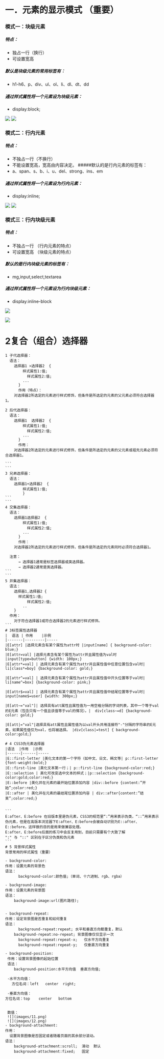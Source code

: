 # 一．元素的显示模式 （重要）

### 模式一：块级元素
##### 特点：
* 独占一行（换行）
* 可设置宽高
##### 默认是块级元素的常用标签有：
* h1-h6、p、div、ul、ol、li、dl、dt、dd
##### 通过样式属性将一个元素设为块级元素：
* display:block;


![](images/01.png)
![](images/02.png)



### 模式二：行内元素
##### 特点：
* 不独占一行（不换行）
* 不能设置宽高，宽高由内容决定。
#####默认的是行内元素的标签有：
* a、span、s、b、i、u、del、strong、ins、em
##### 通过样式属性将一个元素设为行内元素： 
* display:inline;

![](images/03.png)
![](images/10.png)



### 模式三：行内块级元素
##### 特点：
* 不独占一行 （行内元素的特点）
* 可设置宽高 （块级元素的特点）
##### 默认的是行内块级元素的标签有：
* mg,input,select,textarea
##### 通过样式属性将一个元素设为行内块级元素：
* display:inline-block

![](images/04.png)

![](images/05.png)





# 2复合（组合）选择器

```
1 子代选择器：
  语法：
    选择器1 >选择器2  {
        样式属性1:值;
          样式属性2:值;
        ...
      }
      作用（特点）：
    对选择器2所选定的元素进行样式修饰，但条件是所选定的元素的父元素必须符合选择器1。

```

````
2 后代选择器：
  语法：
    选择器1  选择器2  {
        样式属性1:值;
          样式属性2:值;
        ...
      }
      作用：
    对选择器2所选定的元素进行样式修饰，但条件是所选定的元素的父元素或祖先元素必须符合选择器1。

```
```
3 兄弟选择器：
  语法：
    选择器1+选择器2  {
        样式属性1:值;
        }
```
```
4 交集选择器：
  语法：
    选择器1选择器2  {
        样式属性1:值;
          样式属性2:值;
        ...
      }
      作用：
    对选择器2所选定的元素进行样式修饰，但条件是所选定的元素同时必须符合选择器1。

  注意：
      → 选择器1通常是标签选择器或类选择器。
      → 选择器2通常是类选择器。
```
```
5 并集选择器：
  语法：
    选择器1,选择器2 {
      样式属性1:值;
          样式属性2:值;
        ..
    }
  作用：
    对于符合选择器1或符合选择器2的元素进行样式修饰。
```
# 3标签属性选择器
|  语法 | 作用    |示例
|-------|---------|-----
|E[attr] |选择元素含有某个属性为attr时 |input[name] { background-color: blue;}
|E[attr=val] |选择元素含有某个属性为attr并且属性值为val时 |input[type=button] {width: 100px;}
|E[attr*=val] | 选择元素含有某个属性为attr并且属性值中任意位置包含val时| li[class*=boy] {background-color: gold;}
                                                                        
|E[attr^=val] | 选择元素含有某个属性为attr并且属性值中开头位置等于val时| li[name^=box] {background-color: pink;}
                                                                        
|E[attr$=val] | 选择元素含有某个属性为attr并且属性值中结尾位置等于val时| input[name$=user] {width: 300px;}  
                                                                        
|E[att~="val"]| 选择具有att属性且属性值为一用空格分隔的字词列表，其中一个等于val的E元素（包含只有一个值且该值等于val的情况）。|  div[class~=d] {background-color: gold;}

|E[att|="val"|选择具有att属性且属性值为以val开头并用连接符"-"分隔的字符串的E元素，如果属性值仅为val，也将被选择。 |div[class|=test] { background-color:gold;}

# 4 CSS3伪元素选择器
|语法  |作用  |示例
|------|------|-----
|E::first-letter |美化文本的第一个字符（如中文、日文、韩文等| p::first-letter {font-weight:bold;}
|E::first-line |美化文本第一行；| p::first-line {background-color:red;}
|E::selection | 美化可改变选中文本的样式；|p::selection {background-color:gold;color:red;}
|E::before |美化并在元素的最开始位置添加内容 |div::before {content:”开始”;color:red;}
|E::after | 美化并在元素的最结尾位置添加内容 | div::after{content:”结束”;color:red;}


```
E:after、E:before 在旧版本里是伪元素，CSS3的规范里“:”用来表示伪类，“::”用来表示伪元素，但是在高版本浏览器下E:after、E:before会被自动识别为E::after、E::before，这样做的目的是用来做兼容处理。
E:after、E:before后面的练习中会反复用到，目前只需要有个大致了解
":" 与 "::" 区别在于区分伪类和伪元素
```
# 5 背景样式属性
背景常用的样式属性（重要）

- background-color:
作用：设置元素的背景色
语法：
      background-color:颜色值;（单词、十六进制、rgb、rgba）

- background-image:
作用：设置元素的背景图
语法：
    background-image:url(图片路径);


- background-repeat:
作用：设定背景图是否重复和如何重复
语法：
      background-repeat:repeat; 水平和垂直方向都重复，默认
    background-repeat:no-repeat; 背景图像仅仅显示一次 
      background-repeat:repeat-x;   仅水平方向重复
      background-repeat:repeat-y;   仅垂直方向重复

- background-position:
 作用：设置背景图像的起始位置
 语法：
    background-position:水平方向值  垂直方向值;

 -水平方向值：
   方位名词：left   center  right;
   
 -垂直方向值：
方位名词：top    center   bottom


 数值：
 ![](images/11.png)
 ![](images/12.png)
- background-attachment:
作用：
  设置背景图像是否固定或者随着页面的其余部分滚动。
语法：
    background-attachment:scroll;  滑动  默认
    background-attachment:fixed;   固定